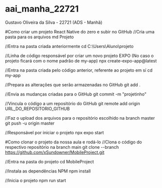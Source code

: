 # aai_manha_22721
Gustavo Oliveira da Silva - 22721 (ADS - Manhã)


#Como criar um projeto React Native do zero e subir no GitHub
//Cria uma pasta para os arquivos
md Projeto

//Entra na pasta criada anteriormente
cd C:\Users\Aluno\projeto

//Linha de código responsável por criar um novo projeto EXPO (No caso o projeto ficará com o nome padrão de my-app)
npx create-expo-app@latest

//Entra na pasta criada pelo código anterior, referente ao projeto em sí
cd my-app

//Prepara as alterações que serão armazenadas no GitHub
git add .

//Envia as mudanças criadas para o GitHub
git commit -m "projetinho"

//Vincula o código a um repositório do GitHub
git remote add origin URL_DO_REPOSITORIO_GITHUB

//Faz o upload dos arquivos para o repositório escolhido na branch master
git push -u origin master

//Responsável por iniciar o projeto
npx expo start





#Como clonar o projeto da nossa aula e rodá-lo
//Clona o código do respectivo repositório na branch main
git clone --branch <master> <https://github.com/xSundowner/MobileProject.git>

//Entra na pasta do projeto
cd MobileProject

//Instala as dependências NPM
npm install

//Inicia o projeto
npm run start


